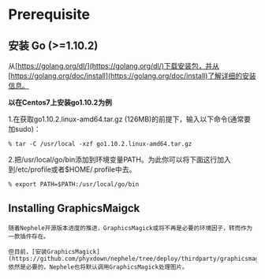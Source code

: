 # Prerequisite

## 安装 Go (>=1.10.2)

从[https://golang.org/dl/](https://golang.org/dl/)下载安装包，并从[https://golang.org/doc/install](https://golang.org/doc/install)了解详细的安装信息。

**以在Centos7上安装go1.10.2为例**

1.在获取go1.10.2.linux-amd64.tar.gz (126MB)的前提下，输入以下命令(通常要加sudo)：

    % tar -C /usr/local -xzf go1.10.2.linux-amd64.tar.gz  

2.把/usr/local/go/bin添加到环境变量PATH。为此你可以将下面这行加入到/etc/profile或者$HOME/.profile中去。

    % export PATH=$PATH:/usr/local/go/bin

## Installing GraphicsMaigck

    随着Nephele开源版本进度的推进，GraphicsMagick或将不再是必要的环境因子，转而作为一款插件存在。
    
    但目前，[安装GraphicsMagick](https://github.com/phyxdown/nephele/tree/deploy/thirdparty/graphicsmagick)依然是必要的，Nephele也将默认调用GraphicsMagick处理图片。
